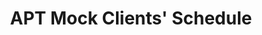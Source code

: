 ---
title: APT Mock Clients' Schedule
redirect_to: https://docs.google.com/spreadsheets/d/1Qa0LXJz_f8kZpcdbRJ1bstSRo46s7dSTmq6ql4PiQao/edit?usp=sharing
redirect_from: 
  - /MockClientsSchedule
  - /mockclientsschedule
---